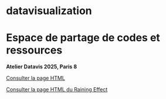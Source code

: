 # datavisualization

# Espace de partage de codes et ressources

**Atelier Datavis 2025, Paris 8**

[Consulter la page HTML](https://elfazazioumaima.github.io/datavisualization/seance01ex01.html)

[Consulter la page HTML du Raining Effect](https://elfazazioumaima.github.io/datavisualization/rain.html)
